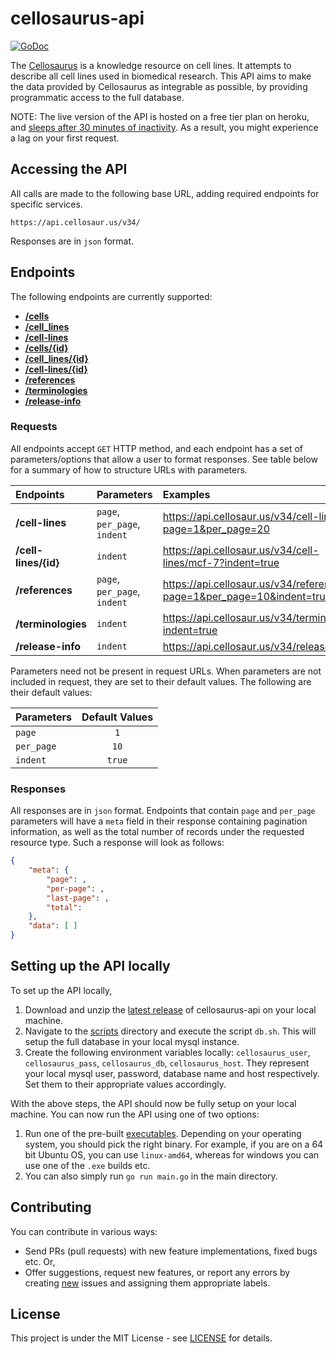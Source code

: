 # cellosaurus-api

[![GoDoc](https://godoc.org/github.com/assefamaru/cellosaurus-api/src?status.svg)](https://godoc.org/github.com/assefamaru/cellosaurus-api/src)

The [Cellosaurus](https://web.expasy.org/cellosaurus/) is a knowledge resource on cell lines. It attempts to describe all cell lines used in biomedical research. This API aims to make the data provided by Cellosaurus as integrable as possible, by providing programmatic access to the full database.

NOTE: The live version of the API is hosted on a free tier plan on heroku, and [sleeps after 30 minutes of inactivity](https://devcenter.heroku.com/articles/dynos#dyno-idling). As a result, you might experience a lag on your first request.

## Accessing the API

All calls are made to the following base URL, adding required endpoints for specific services.

```
https://api.cellosaur.us/v34/
```

Responses are in `json` format.

## Endpoints

The following endpoints are currently supported:

* **[/cells](https://api.cellosaur.us/v34/cells)**
* **[/cell_lines](https://api.cellosaur.us/v34/cell_lines)**
* **[/cell-lines](https://api.cellosaur.us/v34/cell-lines)**
* **[/cells/{id}](https://api.cellosaur.us/v34/cells/mcf-7)**
* **[/cell_lines/{id}](https://api.cellosaur.us/v34/cell_lines/mcf-7)**
* **[/cell-lines/{id}](https://api.cellosaur.us/v34/cell-lines/mcf-7)**
* **[/references](https://api.cellosaur.us/v34/references)**
* **[/terminologies](https://api.cellosaur.us/v34/terminologies)**
* **[/release-info](https://api.cellosaur.us/v34/release-info)**

### Requests

All endpoints accept `GET` HTTP method, and each endpoint has a set of parameters/options that allow a user to format responses. See table below for a summary of how to structure URLs with parameters.

| Endpoints | Parameters | Examples |
| :--- | :--- | :--- |
| **/cell-lines** | `page`, `per_page`, `indent` | https://api.cellosaur.us/v34/cell-lines?page=1&per_page=20 |
| **/cell-lines/{id}** | `indent` | https://api.cellosaur.us/v34/cell-lines/mcf-7?indent=true |
| **/references** | `page`, `per_page`, `indent` | https://api.cellosaur.us/v34/references?page=1&per_page=10&indent=true |
| **/terminologies** | `indent` | https://api.cellosaur.us/v34/terminologies?indent=true |
| **/release-info** | `indent` | https://api.cellosaur.us/v34/release-info |

Parameters need not be present in request URLs. When parameters are not included in request, they are set to their default values. The following are their default values:

| Parameters | Default Values |
| :--- | :---: |
| `page` | `1` |
| `per_page` | `10` |
| `indent` | `true` |

### Responses

All responses are in `json` format. Endpoints that contain `page` and `per_page` parameters will have a `meta` field in their response containing pagination information, as well as the total number of records under the requested resource type. Such a response will look as follows:

```json
{
    "meta": {
        "page": ,
        "per-page": ,
        "last-page": ,
        "total": 
    },
    "data": [ ]
}
```

## Setting up the API locally

To set up the API locally,

1. Download and unzip the [latest release](https://github.com/assefamaru/cellosaurus-api/releases/latest) of cellosaurus-api on your local machine.
2. Navigate to the [scripts](scripts) directory and execute the script `db.sh`. This will setup the full database in your local mysql instance.
3. Create the following environment variables locally: `cellosaurus_user`, `cellosaurus_pass`, `cellosaurus_db`, `cellosaurus_host`. They represent your local mysql user, password, database name and host respectively. Set them to their appropriate values accordingly.

With the above steps, the API should now be fully setup on your local machine. You can now run the API using one of two options:

1. Run one of the pre-built [executables](build). Depending on your operating system, you should pick the right binary. For example, if you are on a 64 bit Ubuntu OS, you can use `linux-amd64`, whereas for windows you can use one of the `.exe` builds etc.
2. You can also simply run `go run main.go` in the main directory.

## Contributing

You can contribute in various ways:

- Send PRs (pull requests) with new feature implementations, fixed bugs etc. Or,
- Offer suggestions, request new features, or report any errors by creating [new](https://github.com/assefamaru/cellosaurus-api/issues/new) issues and assigning them appropriate labels.

## License

This project is under the MIT License - see [LICENSE](LICENSE) for details.
